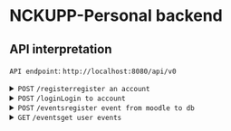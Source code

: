 # NCKUPP-Personal backend

## API interpretation

`API endpoint`: `http://localhost:8080/api/v0`

<details>
    <summary> <code>POST</code> <code>/register</code><code>register an account</code></summary>
    
##### Data
```
 {
    "username":<username: String>,
    "pwd": <pwd: String>
 }
```

##### Response


Success: -status code `200` with JSON object

```json
{
  "token": "<JWT token>"
}
```

Missing Username: -status code `400` with JSON object
```json
{
  "message": "Missing username"
}
```

Missing password: -status code `400` with JSON object
```json
{
  "message": "Missing password"
}
```

Account Exist: -status code `400` with JSON object
```json
{
  "message": "AccountAlreadyExist"
}
```



##### JWT token

```
"exp": 3600s
"user_id": <id>
```

</details>

<details>
    <summary> <code>POST</code> <code>/login</code><code>Login to account</code></summary>

##### Data
```
 {
    "username":<username: String>,
    "pwd": <pwd: String>
 }
```

Success: -status code `200` with JSON object

```json
{
  "token": "<JWT token>"
}
```

Missing Username: -status code `400` with JSON object
```json
{
  "message": "Missing username"
}
```

Missing password: -status code `400` with JSON object
```json
{
  "message": "Missing password"
}
```

User Not Found: -status code `401` with JSON object
```json
{
  "message": "UserNotFound"
}
```

Wrong password: -status code `401` with JSON object
```json
{
  "message": "WrongPassword"
}
```

##### JWT token

```

"exp": 3600s
"user_id": <id>

```
</details>

<details>
    <summary> <code>POST</code> <code>/events</code><code>register event from moodle to db</code></summary>

##### Header
```json
{
  "Authorization": "Bearer <token: String>"
}
```

##### Data

```json
{
  "ics_url": "<url: String>"
}
```

##### Event
```json
{
  "title": "<title: String>",
  "start": "<start: String>",
  "end": "<end: String>",
  "description": "<description: String>",
  "eventClass": "<eventClass: String>"
}
```

Success: -status code `201` with JSON object
```json
{
  "data": "List<Event>"
}
```

Missing JWT token: -status code `401` with JSON Object
```json
{
  "message" : "Token to access HttpHeaders.WWWAuthenticate Bearer realm=potatoez.xyz is either invalid or expired."
}
```

Missing claim `user_id` in JWT token: -status code `400` with JSON object

```json
{
  "message": "invalid credentials"
}
```

user id invalid: -status code `404` with JSON object

```json
{
  "message": "user not found"
}
```

Missing url: -status code `400` with JSON object
```json
{
  "message": "Missing ICS URL"
}
```

</details>

<details>
    <summary> <code>GET</code> <code>/events</code><code>get user events</code></summary>

##### Header
```json
{
  "Authorization": "Bearer <token: String>"
}
```

##### Event
```json
{
  "title": "<title: String>",
  "start": "<start: String>",
  "end": "<end: String>",
  "description": "<description: String>",
  "eventClass": "<eventClass: String>"
}
```

Success: -status code `200` with JSON object
```json
{
  "data": "List<Event>"
}
```

Missing JWT token: -status code `401` with JSON Object
```json
{
  "message" : "Token to access HttpHeaders.WWWAuthenticate Bearer realm=potatoez.xyz is either invalid or expired."
}
```

Missing claim `user_id` in JWT token: -status code `400` with JSON object

```json
{
  "message": "invalid credentials"
}
```

user id invalid: -status code `404` with JSON object

```json
{
  "message": "user not found"
}
```


</details>
    
